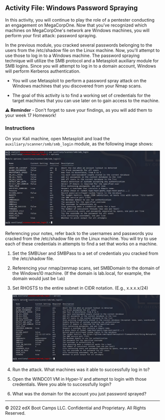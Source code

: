 ## Activity File: Windows Password Spraying

In this activity, you will continue to play the role of a pentester conducting an engagement on MegaCorpOne. Now that you've recognized which machines on MegaCorpOne's network are Windows machines, you will perform your first attack: password spraying. 

In the previous module, you cracked several passwords belonging to the users from the /etc/shadow file on the Linux machine. Now, you'll attempt to use those to log in to a Windows machine. The password spraying technique will utilize the SMB protocol and a Metasploit auxiliary module for SMB logins. Since you will attempt to log in to a domain account, Windows will perform Kerberos authentication.


- You will use Metasploit to perform a password spray attack on the Windows machines that you discovered from your Nmap scans. 

- The goal of this activity is to find a working set of credentials for the target machines that you can use later on to gain access to the machine.

⚠️ **Reminder** - Don't forget to save your findings, as you will add them to your week 17 Homework!


### Instructions

On your Kali machine, open Metasploit and load the `auxiliary/scanner/smb/smb_login` module, as the following image shows:

![A screenshot depicts the loaded modules.](../SMBLogin.PNG)

Referencing your notes, refer back to the usernames and passwords you cracked from the /etc/shadow file on the Linux machine. You will try to use each of these credentials in attempts to find a set that works on a machine. 

1. Set the SMBUser and SMBPass to a set of credentials you cracked from the /etc/shadow file. 

2. Referencing your nmap/zenmap scans, set SMBDomain to the domain of the Windows10 machine. (If the domain is lab.local, for example, the domain would just be `lab`)

3. Set RHOSTS to the entire subnet in CIDR notation. (E.g., x.x.x.x/24)

    ![A screenshot depicts RHOSTS set to the subnet in CIDR notation.](../Solved/smboptions.PNG)

4. Run the attack. What machines was it able to successfully log in to?

5. Open the WINDC01 VM in Hyper-V and attempt to login with those credentials. Were you able to successfully login?

6. What was the domain for the account you just password sprayed?


---
© 2022 edX Boot Camps LLC. Confidential and Proprietary. All Rights Reserved.



